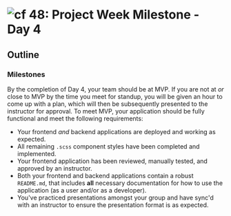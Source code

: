 ![cf](http://i.imgur.com/7v5ASc8.png) 48: Project Week Milestone - Day 4
===

## Outline

### Milestones
By the completion of Day 4, your team should be at MVP.  If you are not at *or* close to MVP by the time you meet for standup, you will be given an hour to come up with a plan, which will then be subsequently presented to the instructor for approval.  To meet MVP, your application should be fully functional and meet the following requirements:

* Your frontend *and* backend applications are deployed and working as expected.
* All remaining `.scss` component styles have been completed and implemented.
* Your frontend application has been reviewed, manually tested, and approved by an instructor.
* Both your frontend and backend applications contain a robust `README.md`, that includes **all** necessary documentation for how to use the application (as a user and/or as a developer).
* You've practiced presentations amongst your group and have sync'd with an instructor to ensure the presentation format is as expected.